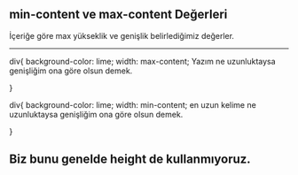 min-content ve max-content Değerleri
------------------------------------
İçeriğe göre max yükseklik ve genişlik belirlediğimiz değerler.

----------------------------------------------------------------------------------------------------

div{
    background-color: lime;
    width: max-content;            Yazım ne uzunluktaysa genişliğim ona göre olsun demek.
    
}


div{
    background-color: lime;
    width: min-content;            en uzun kelime ne uzunluktaysa genişliğim ona göre olsun demek.
    
}

Biz bunu genelde height de kullanmıyoruz.
----------------------------------------------------------------------------------------------------
